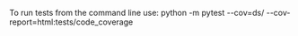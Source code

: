 To run tests from the command line use: python -m pytest --cov=ds/ --cov-report=html:tests/code_coverage